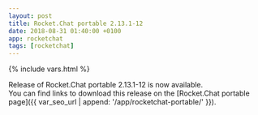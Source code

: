 ```yaml
---
layout: post
title: Rocket.Chat portable 2.13.1-12
date: 2018-08-31 01:40:00 +0100
app: rocketchat
tags: [rocketchat]
---
```

{% include vars.html %}

Release of Rocket.Chat portable 2.13.1-12 is now available.<br />
You can find links to download this release on the [Rocket.Chat portable page]({{ var_seo_url | append: '/app/rocketchat-portable/' }}).